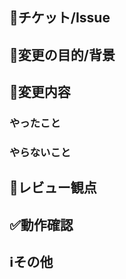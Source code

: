 ## :link:チケット/Issue
<!-- 関連するチケットまたはIssueなどへのリンク -->


## :memo:変更の目的/背景
<!-- なぜこの変更が必要なのか？（チケットやIssueに書かれている場合は省略可） -->


## :hammer:変更内容

### やったこと
<!-- このPull Requestで何をしたのか？ -->


### やらないこと
<!-- このPull Requestでやらないことは何か？（あれば。無いなら「無し」でOK。やらない場合は、いつやるのかを明記する。） -->


## :eyes:レビュー観点
<!-- 何をどのような観点でレビューしてもらうか？ -->


## :white_check_mark:動作確認
<!-- どのような動作確認を行ったのか？結果はどうか？（またはテストのリンクを貼る） -->


## :information_source:その他
<!-- レビュアーへの参考情報（実装上の懸念点や注意点、補足などあれば記載） -->
